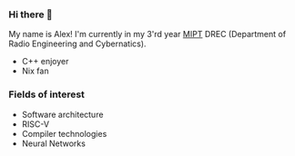 ### Hi there 👋
My name is Alex! I'm currently in my 3'rd year [MIPT](https://en.wikipedia.org/wiki/Moscow_Institute_of_Physics_and_Technology) DREC (Department of Radio Engineering and Cybernatics).

* C++ enjoyer
* Nix fan

### Fields of interest
* Software architecture
* RISC-V
* Compiler technologies
* Neural Networks
  
<!--
**ajlekcahdp4/ajlekcahdp4** is a ✨ _special_ ✨ repository because its `README.md` (this file) appears on your GitHub profile.

Here are some ideas to get you started:

- 🔭 I’m currently working on ...
- 🌱 I’m currently learning ...
- 👯 I’m looking to collaborate on ...
- 🤔 I’m looking for help with ...
- 💬 Ask me about ...
- 📫 How to reach me: ...
- 😄 Pronouns: ...
- ⚡ Fun fact: ...
-->
